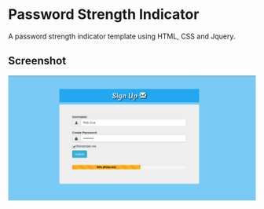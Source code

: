 # Password Strength Indicator
A password strength indicator template using HTML, CSS and Jquery.
## Screenshot
![Screenshot](./screenshot.png)
